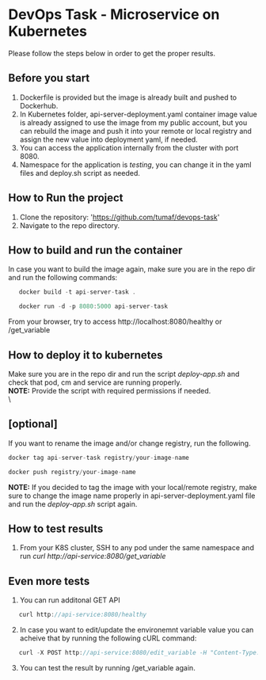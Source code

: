 # DevOps Task - Microservice on Kubernetes

Please follow the steps below in order to get the proper results.

## Before you start
1. Dockerfile is provided but the image is already built and pushed to Dockerhub.
2. In Kubernetes folder, api-server-deployment.yaml container image value is already assigned to use the image from my public account, but you can rebuild the image and push it into your remote or local registry and assign the new value into deployment yaml, if needed.
3. You can access the application internally from the cluster with port 8080.
4. Namespace for the application is *testing*, you can change it in the yaml files and deploy.sh script as needed.

## How to Run the project
1. Clone the repository: 'https://github.com/tumaf/devops-task'
2. Navigate to the repo directory.

## How to build and run the container
In case you want to build the image again, make sure you are in the repo dir and run the following commands:

```javascript
   docker build -t api-server-task .
```
```javascript
   docker run -d -p 8080:5000 api-server-task
```
From your browser, try to access http://localhost:8080/healthy or /get_variable

## How to deploy it to kubernetes
Make sure you are in the repo dir and run the script *deploy-app.sh* and check that pod, cm and service are running properly.\
**NOTE:** Provide the script with required permissions if needed.\
\
## [optional]
If you want to rename the image and/or change registry, run the following.
```javascript
docker tag api-server-task registry/your-image-name
```
```javascript
docker push registry/your-image-name
```
**NOTE:** If you decided to tag the image with your local/remote registry, make sure to change the image name properly in api-server-deployment.yaml file and run the *deploy-app.sh* script again.


## How to test results
1. From your K8S cluster, SSH to any pod under the same namespace and run *curl http://api-service:8080/get_variable*

## Even more tests
1. You can run additonal GET API
```javascript
   curl http://api-service:8080/healthy
```
2. In case you want to edit/update the environemnt variable value you can acheive that by running the following cURL command:
```javascript
   curl -X POST http://api-service:8080/edit_variable -H "Content-Type: application/json" -d "{\"value\":\"YOUR_UPDATED_VALUE\"}"
```
3. You can test the result by running /get_variable again.
